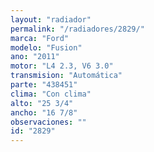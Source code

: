 ```yaml
---
layout: "radiador"
permalink: "/radiadores/2829/"
marca: "Ford"
modelo: "Fusion"
ano: "2011"
motor: "L4 2.3, V6 3.0"
transmision: "Automática"
parte: "438451"
clima: "Con clima"
alto: "25 3/4"
ancho: "16 7/8"
observaciones: ""
id: "2829"
---
```


